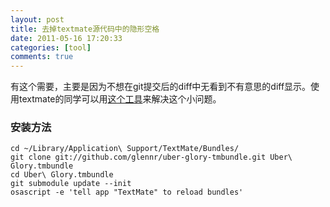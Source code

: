 ```yaml
---
layout: post
title: 去掉textmate源代码中的隐形空格
date: 2011-05-16 17:20:33
categories: [tool]
comments: true
---
```


有这个需要，主要是因为不想在git提交后的diff中无看到不有意思的diff显示。使用textmate的同学可以用[这个工具](https://github.com/glennr/uber-glory-tmbundle)来解决这个小问题。

### 安装方法

```
cd ~/Library/Application\ Support/TextMate/Bundles/
git clone git://github.com/glennr/uber-glory-tmbundle.git Uber\ Glory.tmbundle
cd Uber\ Glory.tmbundle
git submodule update --init
osascript -e 'tell app "TextMate" to reload bundles'
```